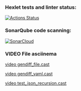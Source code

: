 ### Hexlet tests and linter status:
[![Actions Status](https://github.com/lawyer-arch/python-project-50/actions/workflows/hexlet-check.yml/badge.svg)](https://github.com/lawyer-arch/python-project-50/actions)


### SonarQube code scanning:
[![SonarCloud](https://sonarcloud.io/api/project_badges/measure?project=lawyer-arch_python-project-50&metric=alert_status)](https://sonarcloud.io/summary/new_code?id=lawyer-arch_python-project-50)


### VIDEO File asciinema

[video gendiff_file.cast](https://asciinema.org/a/G64TG227y5p5eX35GprmYoE44)

[video gendiff_yaml.cast](https://asciinema.org/a/37nwSIIExOWAmqpjirMloi6bw)

[video test_json_recursion.cast](https://asciinema.org/a/Zd5PvHZOn8ObyNgXsqTSOp1l2)
